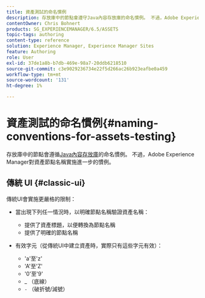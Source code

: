 ```yaml
---
title: 資產測試的命名慣例
description: 存放庫中的節點會遵守Java內容存放庫的命名慣例。 不過，Adobe Experience Manager對資產節點名稱實施進一步的慣例。
contentOwner: Chris Bohnert
products: SG_EXPERIENCEMANAGER/6.5/ASSETS
topic-tags: authoring
content-type: reference
solution: Experience Manager, Experience Manager Sites
feature: Authoring
role: User
exl-id: 37de1a8b-b7db-469e-98a7-20ddb6218510
source-git-commit: c3e9029236734e22f5d266ac26b923eafbe0a459
workflow-type: tm+mt
source-wordcount: '131'
ht-degree: 1%

---
```


# 資產測試的命名慣例{#naming-conventions-for-assets-testing}

存放庫中的節點會遵循[Java內容存放庫](/help/sites-developing/the-basics.md#java-content-repository)的命名慣例。 不過，Adobe Experience Manager對資產節點名稱實施進一步的慣例。

## 傳統 UI {#classic-ui}

傳統UI會實施更嚴格的限制：

* 當出現下列任一情況時，以明確節點名稱驗證資產名稱：

   * 提供了資產標題，以便轉換為節點名稱
   * 提供了明確的節點名稱

* 有效字元（從傳統UI中建立資產時，實際只有這些字元有效）：

   * &#39;a&#39;至&#39;z&#39;
   * &#39;A&#39;至&#39;Z&#39;
   * &#39;0&#39;至&#39;9&#39;
   * _ （底線）
   * `-` （破折號/減號）
